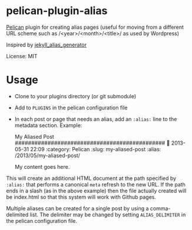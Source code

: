 pelican-plugin-alias
====================

[Pelican](http://getpelican.com) plugin for creating alias pages (useful for moving from a different URL scheme such as /&lt;year>/&lt;month>/&lt;title>/ as used by Wordpress)

Inspired by [jekyll_alias_generator](https://github.com/tsmango/jekyll_alias_generator/)

License: MIT

Usage
=====

* Clone to your plugins directory (or git submodule)
* Add to `PLUGINS` in the pelican configuration file
* In each post or page that needs an alias, add an `:alias:` line to the metadata section. Example:

    My Aliased Post
    ##############################################
    :date: 2013-05-31 22:09
    :category: Pelican
    :slug: my-aliased-post
    :alias: /2013/05/my-aliased-post/

    My content goes here.

This will create an additional HTML document at the path specified by `:alias:` that performs a canonical `meta` refresh to the new URL.
If the path ends in a slash (as in the above example) then the file actually created will be index.html so that this system will work with
Github pages.

Multiple aliases can be created for a single post by using a comma-delimited list. The delimiter may be changed by setting `ALIAS_DELIMITER`
in the pelican configuration file.
